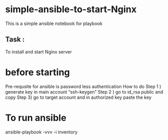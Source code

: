 # simple-ansible-to-start-Nginx
This is a simple ansible notebook for  playbook
## Task :
To install and start Nginx server 


# before starting 
Pre-requsite for ansible is password less
authentication
How to do
Step 1 ) generate key in main account
“ssh-keygen”
Step 2 ) go to id_rsa public and copy
Step 3) go to target account and in
authorized key paste the key 


# To run ansible 

ansible-playbook -vvv -i inventory
